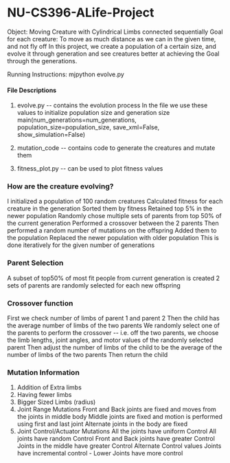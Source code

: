 # NU-CS396-ALife-Project

Object: Moving Creature with Cylindrical Limbs connected sequentially
Goal for each creature: To move as much distance as we can in the given time, and not fly off
In this project, we create a population of a certain size, and evolve it through generation and see creatures better at achieving the Goal through the generations.

Running Instructions: 
mjpython evolve.py

#### File Descriptions
1. evolve.py -- contains the evolution process
In the file we use these values to initialize population size and generation size
main(num_generations=num_generations, population_size=population_size, save_xml=False, show_simulation=False)

2. mutation_code -- contains code to generate the creatures and mutate them

3. fitness_plot.py -- can be used to plot fitness values

### How are the creature evolving?
I initialized a population of 100 random creatures
Calculated fitness for each creature in the generation
Sorted them by fitness
Retained top 5% in the newer population
Randomly chose multiple sets of parents from top 50% of the current generation
Performed a crossover between the 2 parents
Then performed a random number of mutations on the offspring
Added them to the population
Replaced the newer population with older population
This is done iteratively for the given number of generations

### Parent Selection
A subset of top50% of most fit people from current generation is created
2 sets of parents are randomly selected for each new offspring

### Crossover function
First we check number of limbs of parent 1 and parent 2
Then the child has the average number of limbs of the two parents
We randomly select one of the parents to perform the crossover -- i.e. off the two parents, we choose the limb lengths, joint angles, and motor values of the randomly selected parent
Then adjust the number of limbs of the child to be the average of the number of limbs of the two parents
Then return the child

### Mutation Information
1) Addition of Extra limbs
2) Having fewer limbs 
3) Bigger Sized Limbs (radius)
4) Joint Range Mutations
        Front and Back joints are fixed and moves from the joints in middle body
        Middle joints are fixed and motion is performed using first and last joint
        Alternate joints in the body are fixed
5) Joint Control/Actuator Mutations
        All the joints have uniform Control
        All joints have random Control
        Front and Back joints have greater Control
        Joints in the middle have greater Control
        Alternate Control values
        Joints have incremental control - Lower Joints have more control
